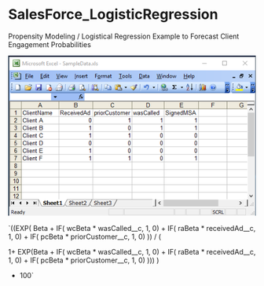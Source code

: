 # SalesForce_LogisticRegression
Propensity Modeling / Logistical Regression Example to Forecast Client Engagement Probabilities

![alt text](https://github.com/SententiaInc/Salesforce_LogisticRegression/blob/master/sampledata.PNG "Propensity Modeling")

`((EXP(
Beta +
IF( wcBeta * wasCalled__c, 1, 0) +
IF( raBeta *  receivedAd__c, 1, 0) + 
IF( pcBeta * priorCustomer__c, 1, 0) ))
/ (

1+ EXP(Beta +
IF( wcBeta * wasCalled__c, 1, 0) +
IF( raBeta *  receivedAd__c, 1, 0) + 
IF( pcBeta * priorCustomer__c, 1, 0) )))
)
* 100`
